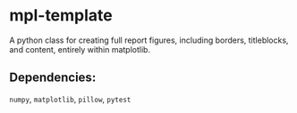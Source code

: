 # mpl-template
A python class for creating full report figures, including borders, titleblocks, and content, entirely within matplotlib.

## Dependencies:
`numpy`, `matplotlib`, `pillow`, `pytest`

<script src="https://gist.github.com/austinorr/e2ec865d0f94bbe4fcd59f6f7ebcb575.js"></script>
